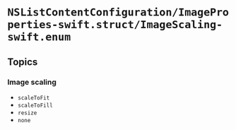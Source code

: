 # ``NSListContentConfiguration/ImageProperties-swift.struct/ImageScaling-swift.enum``

## Topics

### Image scaling

- ``scaleToFit``
- ``scaleToFill``
- ``resize``
- ``none``
